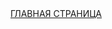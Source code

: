 <!DOCTYPE html>
<html lang="en">
<head>
<meta charset="UTF-8">
<title>Дз по инфе</title>
<link href="st.css" rel="stylesheet" type="text/css">
<link rel="apple-touch-icon" sizes="180x180" href="apple-touch-icon.png">
<link rel="icon" type="image/png" sizes="32x32" href="favicon-32x32.png">
<link rel="icon" type="image/png" sizes="16x16" href="favicon-16x16.png">
<link rel="manifest" href="site.webmanifest">
</head>
<body>
    <div>
        <a href="D:\Vanchik\Vanchik\in.html">ГЛАВНАЯ СТРАНИЦА</a>
    </div>
</body>
</html>
